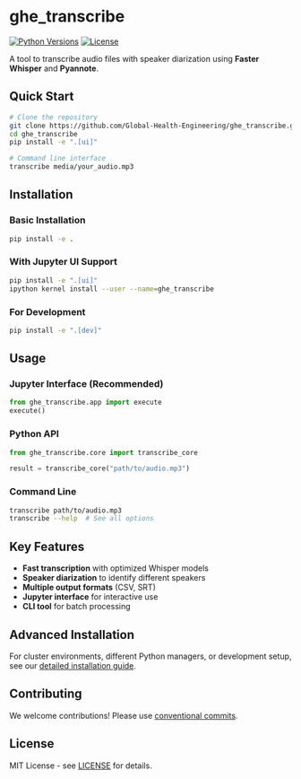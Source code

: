 # ghe_transcribe

[![Python Versions](https://img.shields.io/badge/Python-3.10%20%7C%203.11%20%7C%203.12-blue)](https://www.python.org/downloads/)
[![License](https://img.shields.io/badge/License-MIT-yellow.svg)](https://opensource.org/licenses/MIT)

A tool to transcribe audio files with speaker diarization using **Faster Whisper** and **Pyannote**.

## Quick Start

```bash
# Clone the repository
git clone https://github.com/Global-Health-Engineering/ghe_transcribe.git
cd ghe_transcribe
pip install -e ".[ui]"
```

```bash
# Command line interface
transcribe media/your_audio.mp3
```

## Installation

### Basic Installation
```bash
pip install -e .
```

### With Jupyter UI Support
```bash
pip install -e ".[ui]"
ipython kernel install --user --name=ghe_transcribe
```

### For Development
```bash
pip install -e ".[dev]"
```

## Usage

### Jupyter Interface (Recommended)
```python
from ghe_transcribe.app import execute
execute()
```

### Python API
```python
from ghe_transcribe.core import transcribe_core

result = transcribe_core("path/to/audio.mp3")
```

### Command Line
```bash
transcribe path/to/audio.mp3
transcribe --help  # See all options
```

## Key Features

- **Fast transcription** with optimized Whisper models
- **Speaker diarization** to identify different speakers
- **Multiple output formats** (CSV, SRT)
- **Jupyter interface** for interactive use
- **CLI tool** for batch processing

## Advanced Installation

For cluster environments, different Python managers, or development setup, see our [detailed installation guide](docs/INSTALLATION.md).

## Contributing

We welcome contributions! Please use [conventional commits](https://www.conventionalcommits.org/en/v1.0.0/).

## License

MIT License - see [LICENSE](LICENSE) for details.